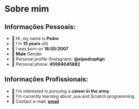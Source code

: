 # Sobre mim

## Informações Pessoais:

- :bust_in_silhouette: Hi, my name is **Pedro**
- :bust_in_silhouette: I'm **15 years** old
- :bust_in_silhouette: I was born on **18**/**05**/**2007**
- :bust_in_silhouette: **Male** Gender
- :bust_in_silhouette: Personal profile (Instagram): **@eipedrophgn**
- :bust_in_silhouette: Personal phone: **45984045882**

## Informações Profissionais:

- :bookmark: I'm interested in pursuing a **career in the army**
- :bookmark: I'm currently learning about ,ava and Scratch programming
- :bookmark: Contact e-mail: **[email](pedro.guimaraes.nascimento@escola.pr.gov.br)**

<!---
PedroHgn/PedroHgn is a ✨ special ✨ repository because its `README.md` (this file) appears on your GitHub profile.
You can click the Preview link to take a look at your changes.
--->
